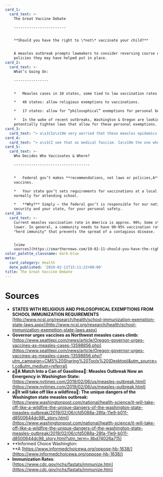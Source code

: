 ```yaml
---
card_1:
  card_text: >-
    The Great Vaccine Debate

    ------------------------


    **Should you have the right to \*not\* vaccinate your child?**


    A measles outbreak prompts lawmakers to consider reversing course on
    policies they may have helped put in place.
card_2:
  card_text: >-
    What’s Going On:

    ----------------


    *   Measles cases in 10 states, some tied to low vaccination rates.

    *   46 states: allow religious exemptions to vaccinations.

    *   17 states: allow for “philosophical” exemptions for personal beliefs.

    *   In the wake of recent outbreaks, Washington & Oregon are looking to
    potentially tighten laws that allow for these personal exemptions.
card_3:
  card_text: "> a\x1CIa\x19m very worried that these measles epidemics are becoming a new normal…The enablers are state legislators in those states, that have allowed themselves to be played.”\n> \n> Dr. Peter Hotez, Texas Childrena\x19s Hospital Center for Vaccine Development at Baylor College of Medicine in Houston who is against personal exemptions for vaccines."
card_4:
  card_text: "> a\x1CI see that as medical fascism. Ia\x19m the one who is going to make medical decisions for my kids.a\x1D\n> \n> Becky Johnson mother of 3, who is against vaccinations. She disagrees with a new California law passed in 2015 (after a measles outbreak at Disneyland) that reversed personal exemptions, requiring vaccinations."
card_5:
  card_text: >-
    Who Decides Who Vaccinates & Where?

    -----------------------------------


    *   Federal gov’t makes **recommendations, not laws or policies,A** re:
    vaccines.

    *   Your state gov’t sets requirements for vaccinations at a local level,
    normally for attending school.

    *   **Why?** Simply – the federal gov’t is responsible for our national
    security and your state, for your personal safety.
card_10:
  card_text: >-
    Current measles vaccination rate in America is approx. 90%; Some states have
    lower. In general, a community needs to have 90-95% vaccination rates for
    "herd immunity" that prevents the spread of a contagious disease.


    [view
    sources](https://smarthernews.com/19-02-11-should-you-have-the-right-not-to-vaccinate/)
color_palette_classname: dark-blue
meta:
  card_category: Health
  date_published: '2019-02-11T15:11:22+00:00'
title: The Great Vaccine Debate
---
```

Sources
=======

*   **STATES WITH RELIGIOUS AND PHILOSOPHICAL EXEMPTIONS FROM SCHOOL IMMUNIZATION REQUIREMENTS**  
    [http://www.ncsl.org/research/health/school-immunization-exemption-state-laws.aspx](http://www.ncsl.org/research/health/school-immunization-exemption-state-laws.aspx)
*   **Governor urges vaccines as Northwest measles cases climb:**  
    [https://www.seattlepi.com/news/article/Oregon-governor-urges-vaccines-as-measles-cases-13598856.php](https://www.seattlepi.com/news/article/Oregon-governor-urges-vaccines-as-measles-cases-13598856.php?utm_campaign=CMS%20Sharing%20Tools%20(Desktop)&utm_source=t.co&utm_medium=referral)
*   **aA Match Into a Can of Gasolinea: Measles Outbreak Now an Emergency in Washington State:**  
    [https://www.nytimes.com/2019/02/06/us/measles-outbreak.html](https://www.nytimes.com/2019/02/06/us/measles-outbreak.html)
*   **aIt will take off like a wildfirea: The unique dangers of the Washington state measles outbreak:**  
    [https://www.washingtonpost.com/national/health-science/it-will-take-off-like-a-wildfire-the-unique-dangers-of-the-washington-state-measles-outbreak/2019/02/06/cfd5088a-28fa-11e9-b011-d8500644dc98\_story.html](https://www.washingtonpost.com/national/health-science/it-will-take-off-like-a-wildfire-the-unique-dangers-of-the-washington-state-measles-outbreak/2019/02/06/cfd5088a-28fa-11e9-b011-d8500644dc98_story.html?utm_term=.8bd74026a715)
*   **Informed Choice Washington:  
    **A [https://www.informedchoicewa.org/oppose-hb-1638/](https://www.informedchoicewa.org/oppose-hb-1638/)
*   **Immunization Rates**:  
    [https://www.cdc.gov/nchs/fastats/immunize.htm](https://www.cdc.gov/nchs/fastats/immunize.htm)